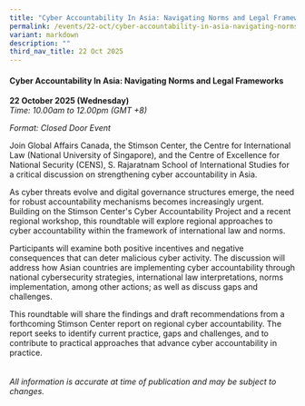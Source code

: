 ```yaml
---
title: "Cyber Accountability In Asia: Navigating Norms and Legal Frameworks"
permalink: /events/22-oct/cyber-accountability-in-asia-navigating-norms-and-legal-frameworks/
variant: markdown
description: ""
third_nav_title: 22 Oct 2025
---
```

#### **Cyber Accountability In Asia: Navigating Norms and Legal Frameworks**

**22 October 2025 (Wednesday)**  
*Time: 10.00am to 12.00pm (GMT +8)*

*Format: Closed Door Event*

Join Global Affairs Canada, the Stimson Center, the Centre for International Law (National University of Singapore), and the Centre of Excellence for National Security (CENS), S. Rajaratnam School of International Studies for a critical discussion on strengthening cyber accountability in Asia.
 
As cyber threats evolve and digital governance structures emerge, the need for robust accountability mechanisms becomes increasingly urgent. Building on the Stimson Center's Cyber Accountability Project and a recent regional workshop, this roundtable will explore regional approaches to cyber accountability within the framework of international law and norms.

Participants will examine both positive incentives and negative consequences that can deter malicious cyber activity. The discussion will address how Asian countries are implementing cyber accountability through national cybersecurity strategies, international law interpretations, norms implementation, among other actions; as well as discuss gaps and challenges.
 
This roundtable will share the findings and draft recommendations from a forthcoming Stimson Center report on regional cyber accountability. The report seeks to identify current practice, gaps and challenges, and to contribute to practical approaches that advance cyber accountability in practice.
<br><br><br>
*All information is accurate at time of publication and may be subject to changes.*